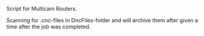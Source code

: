Script for Multicam Routers.

Scanning for .cnc-files in DncFiles-folder and will archive them after given a time after the job was completed.
